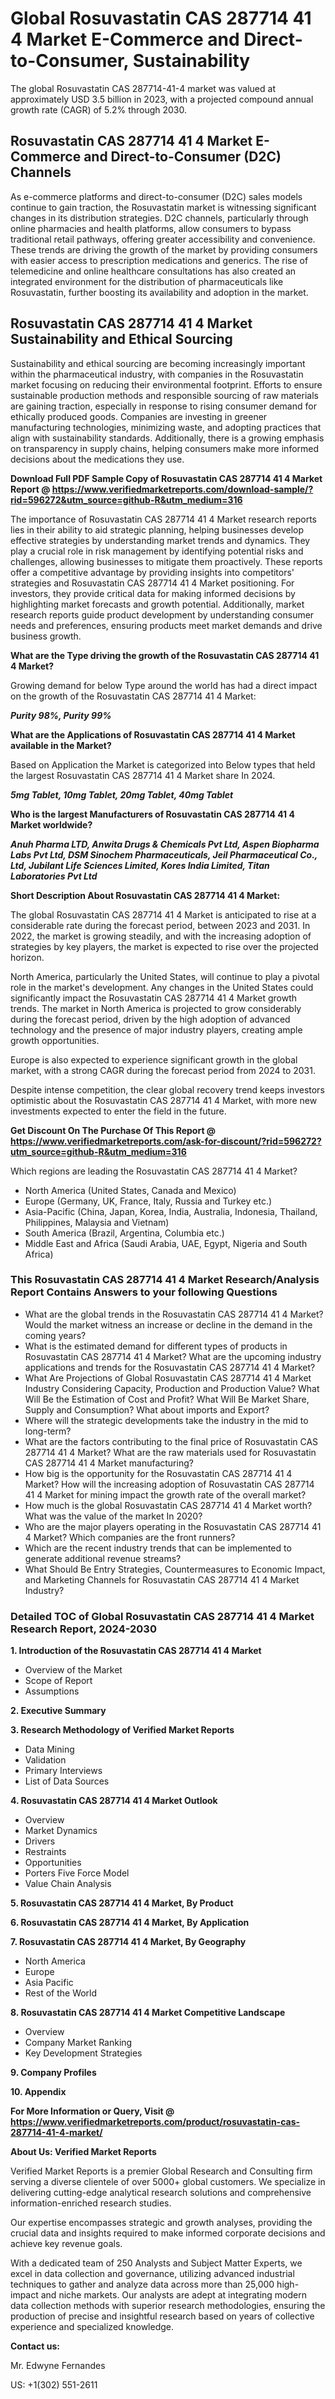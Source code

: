 <h1>Global Rosuvastatin CAS 287714 41 4 Market E-Commerce and Direct-to-Consumer, Sustainability</h1><p class=""><p>The global Rosuvastatin CAS 287714-41-4 market was valued at approximately USD 3.5 billion in 2023, with a projected compound annual growth rate (CAGR) of 5.2% through 2030.</p><h2>Rosuvastatin CAS 287714 41 4 Market E-Commerce and Direct-to-Consumer (D2C) Channels</h2><p>As e-commerce platforms and direct-to-consumer (D2C) sales models continue to gain traction, the Rosuvastatin market is witnessing significant changes in its distribution strategies. D2C channels, particularly through online pharmacies and health platforms, allow consumers to bypass traditional retail pathways, offering greater accessibility and convenience. These trends are driving the growth of the market by providing consumers with easier access to prescription medications and generics. The rise of telemedicine and online healthcare consultations has also created an integrated environment for the distribution of pharmaceuticals like Rosuvastatin, further boosting its availability and adoption in the market.</p><h2>Rosuvastatin CAS 287714 41 4 Market Sustainability and Ethical Sourcing</h2><p>Sustainability and ethical sourcing are becoming increasingly important within the pharmaceutical industry, with companies in the Rosuvastatin market focusing on reducing their environmental footprint. Efforts to ensure sustainable production methods and responsible sourcing of raw materials are gaining traction, especially in response to rising consumer demand for ethically produced goods. Companies are investing in greener manufacturing technologies, minimizing waste, and adopting practices that align with sustainability standards. Additionally, there is a growing emphasis on transparency in supply chains, helping consumers make more informed decisions about the medications they use.</p></p><p class=""><strong>Download Full PDF Sample Copy of Rosuvastatin CAS 287714 41 4 Market Report @ <a href="https://www.verifiedmarketreports.com/download-sample/?rid=596272&utm_source=github-R&utm_medium=316" target="_blank">https://www.verifiedmarketreports.com/download-sample/?rid=596272&utm_source=github-R&utm_medium=316</a></strong></p><p>The importance of&nbsp;Rosuvastatin CAS 287714 41 4 Market research reports lies in their ability to aid strategic planning, helping businesses develop effective strategies by understanding market trends and dynamics. They play a crucial role in risk management by identifying potential risks and challenges, allowing businesses to mitigate them proactively. These reports offer a competitive advantage by providing insights into competitors' strategies and Rosuvastatin CAS 287714 41 4 Market positioning. For investors, they provide critical data for making informed decisions by highlighting market forecasts and growth potential. Additionally, market research reports guide product development by understanding consumer needs and preferences, ensuring products meet market demands and drive business growth.</p><p><strong>What are the&nbsp;Type driving the growth of the Rosuvastatin CAS 287714 41 4 Market?</strong></p><p id="" class="">Growing demand for below Type around the world has had a direct impact on the growth of the Rosuvastatin CAS 287714 41 4 Market:</p><p class=""><em><strong>Purity 98%, Purity 99%</strong></em></p><p class=""><strong>What are the&nbsp;Applications&nbsp;of Rosuvastatin CAS 287714 41 4 Market available in the Market?</strong></p><p id="" class="">Based on Application the Market is categorized into Below types that held the largest Rosuvastatin CAS 287714 41 4 Market share In 2024.</p><p class=""><em><strong>5mg Tablet, 10mg Tablet, 20mg Tablet, 40mg Tablet</strong></em></p><p class=""><strong>Who is the largest Manufacturers of Rosuvastatin CAS 287714 41 4 Market worldwide?</strong></p><p><em><strong>Anuh Pharma LTD, Anwita Drugs & Chemicals Pvt Ltd, Aspen Biopharma Labs Pvt Ltd, DSM Sinochem Pharmaceuticals, Jeil Pharmaceutical Co., Ltd, Jubilant Life Sciences Limited, Kores India Limited, Titan Laboratories Pvt Ltd</strong></em></p><p id="" class=""><strong>Short Description About Rosuvastatin CAS 287714 41 4 Market:</strong></p><p>The global Rosuvastatin CAS 287714 41 4 Market is anticipated to rise at a considerable rate during the forecast period, between 2023 and 2031. In 2022, the market is growing steadily, and with the increasing adoption of strategies by key players, the market is expected to rise over the projected horizon.</p><p>North America, particularly the United States, will continue to play a pivotal role in the market's development. Any changes in the United States could significantly impact the Rosuvastatin CAS 287714 41 4 Market growth trends. The market in North America is projected to grow considerably during the forecast period, driven by the high adoption of advanced technology and the presence of major industry players, creating ample growth opportunities.</p><p>Europe is also expected to experience significant growth in the global market, with a strong CAGR during the forecast period from 2024 to 2031.</p><p>Despite intense competition, the clear global recovery trend keeps investors optimistic about the Rosuvastatin CAS 287714 41 4 Market, with more new investments expected to enter the field in the future.</p><p id="" class=""><strong>Get Discount On The Purchase Of This Report @ <a href="https://www.verifiedmarketreports.com/ask-for-discount/?rid=596272?utm_source=github-R&utm_medium=316" target="_blank">https://www.verifiedmarketreports.com/ask-for-discount/?rid=596272?utm_source=github-R&utm_medium=316</a></strong></p><p class="">Which regions are leading the Rosuvastatin CAS 287714 41 4 Market?</p><ul><li>North America (United States, Canada and Mexico)</li><li>Europe (Germany, UK, France, Italy, Russia and Turkey etc.)</li><li>Asia-Pacific (China, Japan, Korea, India, Australia, Indonesia, Thailand, Philippines, Malaysia and Vietnam)</li><li>South America (Brazil, Argentina, Columbia etc.)</li><li>Middle East and Africa (Saudi Arabia, UAE, Egypt, Nigeria and South Africa)</li></ul><h3 id="" class="">This Rosuvastatin CAS 287714 41 4 Market Research/Analysis Report Contains Answers to your following Questions</h3><ul><li>What are the global trends in the Rosuvastatin CAS 287714 41 4 Market? Would the market witness an increase or decline in the demand in the coming years?</li><li>What is the estimated demand for different types of products in Rosuvastatin CAS 287714 41 4 Market? What are the upcoming industry applications and trends for the Rosuvastatin CAS 287714 41 4 Market?</li><li>What Are Projections of Global Rosuvastatin CAS 287714 41 4 Market Industry Considering Capacity, Production and Production Value? What Will Be the Estimation of Cost and Profit? What Will Be Market Share, Supply and Consumption? What about imports and Export?</li><li>Where will the strategic developments take the industry in the mid to long-term?</li><li>What are the factors contributing to the final price of Rosuvastatin CAS 287714 41 4 Market? What are the raw materials used for Rosuvastatin CAS 287714 41 4 Market manufacturing?</li><li>How big is the opportunity for the Rosuvastatin CAS 287714 41 4 Market? How will the increasing adoption of Rosuvastatin CAS 287714 41 4 Market for mining impact the growth rate of the overall market?</li><li>How much is the global Rosuvastatin CAS 287714 41 4 Market worth? What was the value of the market In 2020?</li><li>Who are the major players operating in the Rosuvastatin CAS 287714 41 4 Market? Which companies are the front runners?</li><li>Which are the recent industry trends that can be implemented to generate additional revenue streams?</li><li>What Should Be Entry Strategies, Countermeasures to Economic Impact, and Marketing Channels for Rosuvastatin CAS 287714 41 4 Market Industry?</li></ul><h3 id="" class="">Detailed TOC of Global Rosuvastatin CAS 287714 41 4 Market Research Report, 2024-2030</h3><p id="" class=""><strong>1. Introduction of the Rosuvastatin CAS 287714 41 4 Market</strong></p><ul><li>Overview of the Market</li><li>Scope of Report</li><li>Assumptions</li></ul><p id="" class=""><strong>2. Executive Summary</strong></p><p id="" class=""><strong>3. Research Methodology of Verified Market Reports</strong></p><ul><li>Data Mining</li><li>Validation</li><li>Primary Interviews</li><li>List of Data Sources</li></ul><p id="" class=""><strong>4. Rosuvastatin CAS 287714 41 4 Market Outlook</strong></p><ul><li>Overview</li><li>Market Dynamics</li><li>Drivers</li><li>Restraints</li><li>Opportunities</li><li>Porters Five Force Model</li><li>Value Chain Analysis</li></ul><p id="" class=""><strong>5. Rosuvastatin CAS 287714 41 4 Market, By Product</strong></p><p id="" class=""><strong>6. Rosuvastatin CAS 287714 41 4 Market, By Application</strong></p><p id="" class=""><strong>7. Rosuvastatin CAS 287714 41 4 Market, By Geography</strong></p><ul><li>North America</li><li>Europe</li><li>Asia Pacific</li><li>Rest of the World</li></ul><p id="" class=""><strong>8. Rosuvastatin CAS 287714 41 4 Market Competitive Landscape</strong></p><ul><li>Overview</li><li>Company Market Ranking</li><li>Key Development Strategies</li></ul><p id="" class=""><strong>9. Company Profiles</strong></p><p id="" class=""><strong>10. Appendix</strong></p><p id="" class=""><strong>For More Information or Query, Visit @ <a href="https://www.verifiedmarketreports.com/product/rosuvastatin-cas-287714-41-4-market/" target="_blank">https://www.verifiedmarketreports.com/product/rosuvastatin-cas-287714-41-4-market/</a></strong></p><p id="" class=""><strong>About Us: Verified Market Reports</strong></p><p id="" class="">Verified Market Reports is a premier Global Research and Consulting firm serving a diverse clientele of over 5000+ global customers. We specialize in delivering cutting-edge analytical research solutions and comprehensive information-enriched research studies.</p><p id="" class="">Our expertise encompasses strategic and growth analyses, providing the crucial data and insights required to make informed corporate decisions and achieve key revenue goals.</p><p id="" class="">With a dedicated team of 250 Analysts and Subject Matter Experts, we excel in data collection and governance, utilizing advanced industrial techniques to gather and analyze data across more than 25,000 high-impact and niche markets. Our analysts are adept at integrating modern data collection methods with superior research methodologies, ensuring the production of precise and insightful research based on years of collective experience and specialized knowledge.</p><p id="" class=""><strong>Contact us:</strong></p><p id="" class="">Mr. Edwyne Fernandes</p><p id="" class="">US: +1(302) 551-2611</p>